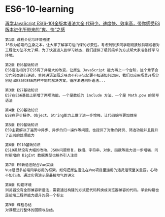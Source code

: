 # ES6-10-learning


[再学JavaScript ES(6-10)全版本语法大全
代码少、速度快、效率高，带你感受ES版本进化所带来的”爽、快“之感](https://coding.imooc.com/class/chapter/389.html#Anchor)



	第1章 课程介绍与环境搭建
	JS作为前端的立身之本，让大家了解学习这门课的必要性。考虑到很多同学刚刚接触前端或者对工程化方法不太了解，为了快速进入到学习状态，我们提供了极其简单的方式帮大家准备好学习环境。
	
	第2章 ES6基础知识
	ES6语法相对于ES5有了非常大的改变，让原生 JavaScript 能力再上一个台阶，这个章节会分门别类进行讲述，单纯讲语法既乏味也不利于记忆更不知道如何运用，我们以应用场景开场分别给出ES5和ES6两种不同的解决方案，循序渐进剖析语法...
	
	第3章 ES7基础知识
	ES7在ES6基础上新增了两项功能，一个是数组的 include 方法、一个是 Math.pow 的简写语法
	
	第4章 ES8基础知识
	ES8在异步操作、Object、String能力上做了进一步增强，让代码编写更加效率
	
	第5章 ES9基础知识
	ES9主要解决了遍历中异步、异步的归一操作等问题、也提供了对象的拷贝、筛选功能并且提升了正则的处理能力
	
	第6章 ES10基础知识
	ES10虽然没有大幅的改动，JSON问题修复，数组、字符串、对象、函数等能力进一步增强，同时新增的 BigInt 数据类型也格外引人注目
	
	第7章 ES新语法配合Vue实战
	Vue是很多前端同学必用的框架，如何把原生语法在Vue项目里运用的活灵活现至关重要，心动不如行动，通过实例演示是最接地气的讲义
	
	第8章 构建环境
	浏览器没有全部兼容新语法，需要通过构建的方式把代码转换成浏览器兼容的代码，学会构建也是前端工程师能力提升的另一个标志
	
	第9章 课程总结
	对课程进行整体的回顾与总结。